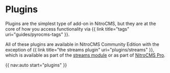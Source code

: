 # Plugins

Plugins are the simplest type of add-on in NitroCMS, but they are at the core of how you access functionality via {{ link title="tags" uri="guides/pyrocms-tags" }}.

All of these plugins are available in NitroCMS Community Edition with the exception of {{ link title="the streams plugin" uri="plugins/streams" }}, which is available as part of the [streams module](https://www.pyrocms.com/store/details/pyrostreams) or as part of [NitroCMS Pro](https://www.pyrocms.com/store/details/pyrocms_professional).

{{ nav:auto start="plugins" }}
